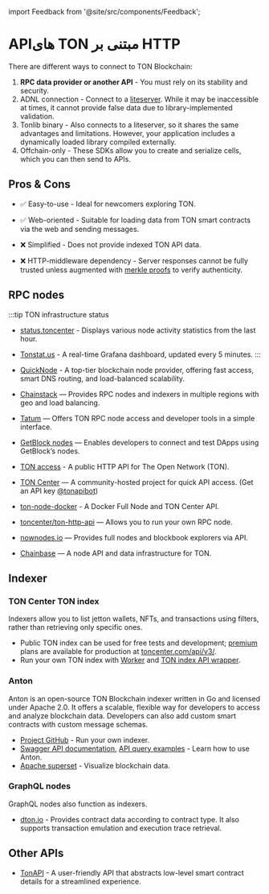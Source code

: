 import Feedback from '@site/src/components/Feedback';

# APIهای TON مبتنی بر HTTP

There are different ways to connect to TON Blockchain:

1. **RPC data provider or another API** - You must rely on its stability and security.
2. ADNL connection - Connect to a [liteserver](/v3/guidelines/nodes/running-nodes/liteserver-node). While it may be inaccessible at times, it cannot provide false data due to library-implemented validation.
3. Tonlib binary - Also connects to a liteserver, so it shares the same advantages and limitations. However, your application includes a dynamically loaded library compiled externally.
4. Offchain-only - These SDKs allow you to create and serialize cells, which you can then send to APIs.

## Pros & Cons

- ✅ Easy-to-use - Ideal for newcomers exploring TON.

- ✅ Web-oriented - Suitable for loading data from TON smart contracts via the web and sending messages.

- ❌ Simplified - Does not provide indexed TON API data.

- ❌ HTTP-middleware dependency - Server responses cannot be fully trusted unless augmented with [merkle proofs](/v3/documentation/data-formats/tlb/proofs) to verify authenticity.

## RPC nodes

:::tip TON infrastructure status

- [status.toncenter](https://status.toncenter.com/) - Displays various node activity statistics from the last hour.

- [Tonstat.us](https://tonstat.us/) - A real-time Grafana dashboard, updated every 5 minutes.
  :::

- [QuickNode](https://www.quicknode.com/chains/ton?utm_source=ton-docs) - A top-tier blockchain node provider, offering fast access, smart DNS routing, and load-balanced scalability.

- [Chainstack](https://chainstack.com/build-better-with-ton/) — Provides RPC nodes and indexers in multiple regions with geo and load balancing.

- [Tatum](https://docs.tatum.io/reference/rpc-ton) — Offers TON RPC node access and developer tools in a simple interface.

- [GetBlock nodes](https://getblock.io/nodes/ton/) — Enables developers to connect and test DApps using GetBlock’s nodes.

- [TON access](https://www.orbs.com/ton-access/) - A public HTTP API for The Open Network (TON).

- [TON Center](https://toncenter.com/api/v2/) — A community-hosted project for quick API access. (Get an API key [@tonapibot](https://t.me/tonapibot))

- [ton-node-docker](https://github.com/fmira21/ton-node-docker) - A Docker Full Node and TON Center API.

- [toncenter/ton-http-api](https://github.com/toncenter/ton-http-api) — Allows you to run your own RPC node.

- [nownodes.io](https://nownodes.io/nodes) — Provides full nodes and blockbook explorers via API.

- [Chainbase](https://chainbase.com/chainNetwork/TON) — A node API and data infrastructure for TON.

## Indexer

### TON Center TON index

Indexers allow you to list jetton wallets, NFTs, and transactions using filters, rather than retrieving only specific ones.

- Public TON index can be used for free tests and development; [premium](https://t.me/tonapibot) plans are available for production at [toncenter.com/api/v3/](https://toncenter.com/api/v3/).
- Run your own TON index with [Worker](https://github.com/toncenter/ton-index-worker/tree/36134e7376986c5517ee65e6a1ddd54b1c76cdba) and [TON index API wrapper](https://github.com/toncenter/ton-indexer).

### Anton

Anton is an open-source TON Blockchain indexer written in Go and licensed under Apache 2.0. It offers a scalable, flexible way for developers to access and analyze blockchain data. Developers can also add custom smart contracts with custom message schemas.

- [Project GitHub](https://github.com/tonindexer/anton) - Run your own indexer.
- [Swagger API documentation](https://github.com/tonindexer/anton), [API query examples](https://github.com/tonindexer/anton/blob/main/docs/API.md) - Learn how to use Anton.
- [Apache superset](https://github.com/tonindexer/anton) - Visualize blockchain data.

### GraphQL nodes

GraphQL nodes also function as indexers.

- [dton.io](https://dton.io/graphql) - Provides contract data according to contract type. It also supports transaction emulation and execution trace retrieval.

## Other APIs

- [TonAPI](https://docs.tonconsole.com/tonapi) - A user-friendly API that abstracts low-level smart contract details for a streamlined experience.

<Feedback />

